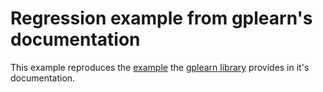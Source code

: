 # Regression example from gplearn's documentation

This example reproduces the [example](http://gplearn.readthedocs.io/en/stable/examples.html#example-1-symbolic-regressor) the [gplearn library](http://gplearn.readthedocs.io/en/stable/index.html) provides in it's documentation.
